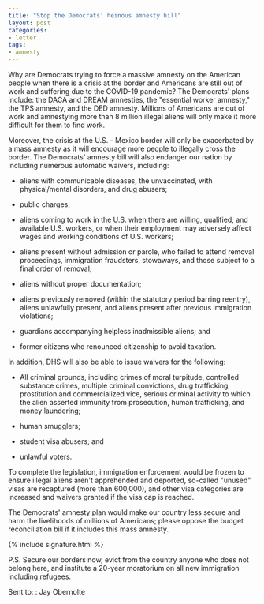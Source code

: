 ```yaml
---
title: "Stop the Democrats' heinous amnesty bill"
layout: post
categories:
- letter
tags:
- amnesty
---
```


Why are Democrats trying to force a massive amnesty on the American people when there is a crisis at the border and Americans are still out of work and suffering due to the COVID-19 pandemic? The Democrats' plans include: the DACA and DREAM amnesties, the "essential worker amnesty," the TPS amnesty, and the DED amnesty. Millions of Americans are out of work and amnestying more than 8 million illegal aliens will only make it more difficult for them to find work.

Moreover, the crisis at the U.S. - Mexico border will only be exacerbated by a mass amnesty as it will encourage more people to illegally cross the border. The Democrats' amnesty bill will also endanger our nation by including numerous automatic waivers, including:

- aliens with communicable diseases, the unvaccinated, with physical/mental disorders, and drug abusers;

- public charges;

- aliens coming to work in the U.S. when there are willing, qualified, and available U.S. workers, or when their employment may adversely affect wages and working conditions of U.S. workers;

- aliens present without admission or parole, who failed to attend removal proceedings, immigration fraudsters, stowaways, and those subject to a final order of removal;

- aliens without proper documentation;

- aliens previously removed (within the statutory period barring reentry), aliens unlawfully present, and aliens present after previous immigration violations;

- guardians accompanying helpless inadmissible aliens; and

- former citizens who renounced citizenship to avoid taxation.

In addition, DHS will also be able to issue waivers for the following:

- All criminal grounds, including crimes of moral turpitude, controlled substance crimes, multiple criminal convictions, drug trafficking, prostitution and commercialized vice, serious criminal activity to which the alien asserted immunity from prosecution, human trafficking, and money laundering;

- human smugglers;

- student visa abusers; and

- unlawful voters.

To complete the legislation, immigration enforcement would be frozen to ensure illegal aliens aren't apprehended and deported, so-called "unused" visas are recaptured (more than 600,000), and other visa categories are increased and waivers granted if the visa cap is reached.

The Democrats' amnesty plan would make our country less secure and harm the livelihoods of millions of Americans; please oppose the budget reconciliation bill if it includes this mass amnesty.

{% include signature.html %}

P.S. Secure our borders now, evict from the country anyone who does not belong here, and institute a 20-year moratorium on all new immigration including refugees.

Sent to:
: Jay Obernolte
